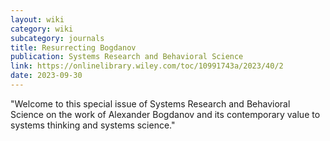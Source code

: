 ```yaml
---
layout: wiki
category: wiki
subcategory: journals
title: Resurrecting Bogdanov
publication: Systems Research and Behavioral Science
link: https://onlinelibrary.wiley.com/toc/10991743a/2023/40/2
date: 2023-09-30
---
```


"Welcome to this special issue of Systems Research and Behavioral Science on the work of Alexander Bogdanov and its contemporary value to systems thinking and systems science."
